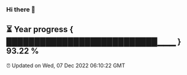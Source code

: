 ### Hi there 👋
⏳ Year progress { ███████████████████████████▁▁▁ } 93.22 %
---
⏰ Updated on Wed, 07 Dec 2022 06:10:22 GMT

